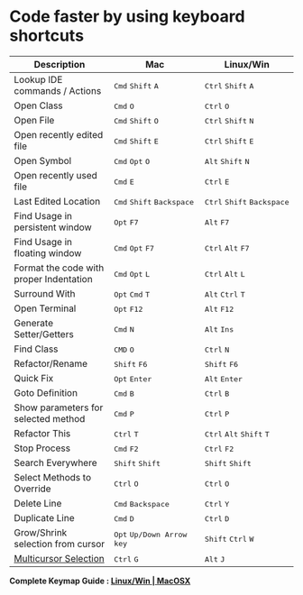 # Code faster by using keyboard shortcuts

| Description                                                                       | Mac                                                            | Linux/Win                                                                   |
|-----------------------------------------------------------------------------------|----------------------------------------------------------------|-----------------------------------------------------------------------------|
| Lookup IDE commands / Actions                                                     | <kbd>Cmd</kbd>&nbsp;<kbd>Shift</kbd>&nbsp;<kbd>A</kbd>         | <kbd>Ctrl</kbd>&nbsp;<kbd>Shift</kbd>&nbsp;<kbd>A</kbd>                     |
| Open Class                                                                        | <kbd>Cmd</kbd>&nbsp;<kbd>O</kbd>                               | <kbd>Ctrl</kbd>&nbsp;<kbd>O</kbd>                                           |
| Open File                                                                         | <kbd>Cmd</kbd>&nbsp;<kbd>Shift</kbd>&nbsp;<kbd>O</kbd>         | <kbd>Ctrl</kbd>&nbsp;<kbd>Shift</kbd>&nbsp;<kbd>N</kbd>                     |
| Open recently edited file                                                         | <kbd>Cmd</kbd>&nbsp;<kbd>Shift</kbd>&nbsp;<kbd>E</kbd>         | <kbd>Ctrl</kbd>&nbsp;<kbd>Shift</kbd>&nbsp;<kbd>E</kbd>                     |
| Open Symbol                                                                       | <kbd>Cmd</kbd>&nbsp;<kbd>Opt</kbd>&nbsp;<kbd>O</kbd>           | <kbd>Alt</kbd>&nbsp;<kbd>Shift</kbd>&nbsp;<kbd>N</kbd>                      |
| Open recently used file                                                           | <kbd>Cmd</kbd>&nbsp;<kbd>E</kbd>                               | <kbd>Ctrl</kbd>&nbsp;<kbd>E</kbd>                                           |
| Last Edited Location                                                              | <kbd>Cmd</kbd>&nbsp;<kbd>Shift</kbd>&nbsp;<kbd>Backspace</kbd> | <kbd>Ctrl</kbd>&nbsp;<kbd>Shift</kbd>&nbsp;<kbd>Backspace</kbd>             |
| Find Usage in persistent window                                                   | <kbd>Opt</kbd>&nbsp;<kbd>F7</kbd>                              | <kbd>Alt</kbd>&nbsp;<kbd>F7</kbd>                                           |
| Find Usage in floating window                                                     | <kbd>Cmd</kbd>&nbsp;<kbd>Opt</kbd>&nbsp;<kbd>F7</kbd>          | <kbd>Ctrl</kbd>&nbsp;<kbd>Alt</kbd>&nbsp;<kbd>F7</kbd>                      |
| Format the code with proper Indentation                                           | <kbd>Cmd</kbd>&nbsp;<kbd>Opt</kbd>&nbsp;<kbd>L</kbd>           | <kbd>Ctrl</kbd>&nbsp;<kbd>Alt</kbd>&nbsp;<kbd>L</kbd>                       |
| Surround With                                                                     | <kbd>Opt</kbd>&nbsp;<kbd>Cmd</kbd>&nbsp;<kbd>T</kbd>           | <kbd>Alt</kbd>&nbsp;<kbd>Ctrl</kbd>&nbsp;<kbd>T</kbd>                       |
| Open Terminal                                                                     | <kbd>Opt</kbd>&nbsp;<kbd>F12</kbd>                             | <kbd>Alt</kbd>&nbsp;<kbd>F12</kbd>                                          |
| Generate Setter/Getters                                                           | <kbd>Cmd</kbd>&nbsp;<kbd>N</kbd>                               | <kbd>Alt</kbd>&nbsp;<kbd>Ins</kbd>                                          |
| Find Class                                                                        | <kbd>CMD</kbd>&nbsp;<kbd>O</kbd>                               | <kbd>Ctrl</kbd>&nbsp;<kbd>N</kbd>                                           |
| Refactor/Rename                                                                   | <kbd>Shift</kbd>&nbsp;<kbd>F6</kbd>                            | <kbd>Shift</kbd>&nbsp;<kbd>F6</kbd>                                         |
| Quick Fix                                                                         | <kbd>Opt</kbd>&nbsp;<kbd>Enter</kbd>                           | <kbd>Alt</kbd>&nbsp;<kbd>Enter</kbd>                                        |
| Goto Definition                                                                   | <kbd>Cmd</kbd>&nbsp;<kbd>B</kbd>                               | <kbd>Ctrl</kbd>&nbsp;<kbd>B</kbd>                                           |
| Show parameters for selected method                                               | <kbd>Cmd</kbd>&nbsp;<kbd>P</kbd>                               | <kbd>Ctrl</kbd>&nbsp;<kbd>P</kbd>                                           |
| Refactor This                                                                     | <kbd>Ctrl</kbd>&nbsp;<kbd>T</kbd>                              | <kbd>Ctrl</kbd>&nbsp;<kbd>Alt</kbd>&nbsp;<kbd>Shift</kbd>&nbsp;<kbd>T</kbd> |
| Stop Process                                                                      | <kbd>Cmd</kbd>&nbsp;<kbd>F2</kbd>                              | <kbd>Ctrl</kbd>&nbsp;<kbd>F2</kbd>                                          |
| Search Everywhere                                                                 | <kbd>Shift</kbd>&nbsp;<kbd>Shift</kbd>                         | <kbd>Shift</kbd>&nbsp;<kbd>Shift</kbd>                                      |
| Select Methods to Override                                                        | <kbd>Ctrl</kbd>&nbsp;<kbd>O</kbd>                              | <kbd>Ctrl</kbd>&nbsp;<kbd>O</kbd>                                           |
| Delete Line                                                                       | <kbd>Cmd</kbd>&nbsp;<kbd>Backspace</kbd>                       | <kbd>Ctrl</kbd>&nbsp;<kbd>Y</kbd>                                           |
| Duplicate Line                                                                    | <kbd>Cmd</kbd>&nbsp;<kbd>D</kbd>                               | <kbd>Ctrl</kbd>&nbsp;<kbd>D</kbd>                                           |
| Grow/Shrink selection from cursor                                                 | <kbd>Opt</kbd>&nbsp;<kbd>Up/Down Arrow key</kbd>               | <kbd>Shift</kbd>&nbsp;<kbd>Ctrl</kbd>&nbsp;<kbd>W</kbd>                     |
| [Multicursor Selection](https://android.jlelse.eu/ctrl-g-d94c88cd4475#.55flqgkb3) | <kbd>Ctrl</kbd>&nbsp;<kbd>G</kbd>                              | <kbd>Alt</kbd>&nbsp;<kbd>J</kbd>                                            |


  **Complete Keymap Guide : [Linux/Win | MacOSX](https://resources.jetbrains.com/storage/products/intellij-idea/docs/IntelliJIDEA_ReferenceCard.pdf)**
